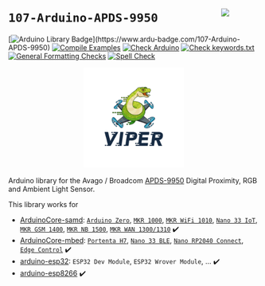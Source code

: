 <a href="https://107-systems.org/"><img align="right" src="https://raw.githubusercontent.com/107-systems/.github/main/logo/107-systems.png" width="15%"></a>
`107-Arduino-APDS-9950`
=====================
[![Arduino Library Badge](https://www.ardu-badge.com/badge/107-Arduino-APDS-9950.svg?)](https://www.ardu-badge.com/107-Arduino-APDS-9950)
[![Compile Examples](https://github.com/107-systems/107-Arduino-APDS-9950/workflows/Compile%20Examples/badge.svg)](https://github.com/107-systems/107-Arduino-APDS-9950/actions?workflow=Compile+Examples)
[![Check Arduino](https://github.com/107-systems/107-Arduino-APDS-9950/actions/workflows/check-arduino.yml/badge.svg)](https://github.com/107-systems/107-Arduino-APDS-9950/actions/workflows/check-arduino.yml)
[![Check keywords.txt](https://github.com/107-systems/107-Arduino-APDS-9950/actions/workflows/check-keywords-txt.yml/badge.svg)](https://github.com/107-systems/107-Arduino-APDS-9950/actions/workflows/check-keywords-txt.yml)
[![General Formatting Checks](https://github.com/107-systems/107-Arduino-APDS-9950/workflows/General%20Formatting%20Checks/badge.svg)](https://github.com/107-systems/107-Arduino-APDS-9950/actions?workflow=General+Formatting+Checks)
[![Spell Check](https://github.com/107-systems/107-Arduino-APDS-9950/workflows/Spell%20Check/badge.svg)](https://github.com/107-systems/107-Arduino-APDS-9950/actions?workflow=Spell+Check)

<p align="center">
  <a href="https://github.com/107-systems/107-Arduino-DroneCore"><img src="https://github.com/107-systems/.github/raw/main/logo/viper.jpg" width="40%"></a>
</p>

Arduino library for the Avago / Broadcom [APDS-9950](https://www.broadcom.com/products/optical-sensors/integrated-ambient-light-proximity-sensors/apds-9950) Digital Proximity, RGB and Ambient Light Sensor.

This library works for
* [ArduinoCore-samd](https://github.com/arduino/ArduinoCore-samd): [`Arduino Zero`](https://store.arduino.cc/arduino-zero), [`MKR 1000`](https://store.arduino.cc/arduino-mkr1000-wifi), [`MKR WiFi 1010`](https://store.arduino.cc/arduino-mkr-wifi-1010), [`Nano 33 IoT`](https://store.arduino.cc/arduino-nano-33-iot), [`MKR GSM 1400`](https://store.arduino.cc/arduino-mkr-gsm-1400-1415), [`MKR NB 1500`](https://store.arduino.cc/arduino-mkr-nb-1500-1413), [`MKR WAN 1300/1310`](https://store.arduino.cc/mkr-wan-1310) :heavy_check_mark:
* [ArduinoCore-mbed](https://github.com/arduino/ArduinoCore-mbed): [`Portenta H7`](https://store.arduino.cc/portenta-h7), [`Nano 33 BLE`](https://store.arduino.cc/arduino-nano-33-ble), [`Nano RP2040 Connect`](https://store.arduino.cc/nano-rp2040-connect), [`Edge Control`](https://store.arduino.cc/edge-control) :heavy_check_mark:
* [arduino-esp32](https://github.com/espressif/arduino-esp32): `ESP32 Dev Module`, `ESP32 Wrover Module`, ... :heavy_check_mark:
* [arduino-esp8266](https://github.com/esp8266/Arduino) :heavy_check_mark:
